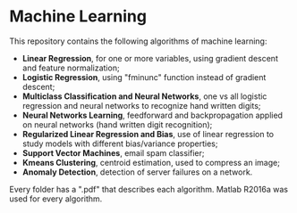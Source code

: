 # Machine Learning

This repository contains the following algorithms of machine learning:
* __Linear Regression__, for one or more variables, using gradient descent and feature normalization;
* __Logistic Regression__, using "fminunc" function instead of gradient descent;
* __Multiclass Classification and Neural Networks__, one vs all logistic regression and neural networks to recognize hand written digits;
* __Neural Networks Learning__, feedforward and backpropagation applied on neural networks (hand written digit recognition);
* __Regularized Linear Regression and Bias__, use of linear regression to study models with different bias/variance properties;
* __Support Vector Machines__, email spam classifier;
* __Kmeans Clustering__, centroid estimation, used to compress an image;
* __Anomaly Detection__, detection of server failures on a network.

Every folder has a ".pdf" that describes each algorithm.
Matlab R2016a was used for every algorithm.
